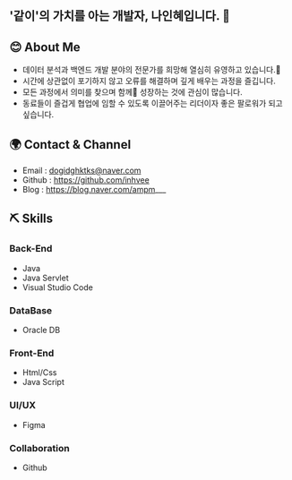 ## '같이'의 가치를 아는 개발자, 나인혜입니다. 👋

## 😊 About Me
- 데이터 분석과 백엔드 개발 분야의 전문가를 희망해 열심히 유영하고 있습니다.🐠
- 시간에 상관없이 포기하지 않고 오류를 해결하며 깊게 배우는 과정을 즐깁니다.
- 모든 과정에서 의미를 찾으며 함께👯 성장하는 것에 관심이 많습니다.
- 동료들이 즐겁게 협업에 임할 수 있도록 이끌어주는 리더이자 좋은 팔로워가 되고 싶습니다.
  
## 🌍 Contact & Channel
- Email : dogidghktks@naver.com
- Github : https://github.com/inhvee
- Blog : https://blog.naver.com/ampm___

## ⛏️ Skills 
### Back-End
- Java
- Java Servlet
- Visual Studio Code

### DataBase
- Oracle DB

### Front-End
- Html/Css
- Java Script 

### UI/UX
- Figma
  
### Collaboration
- Github
